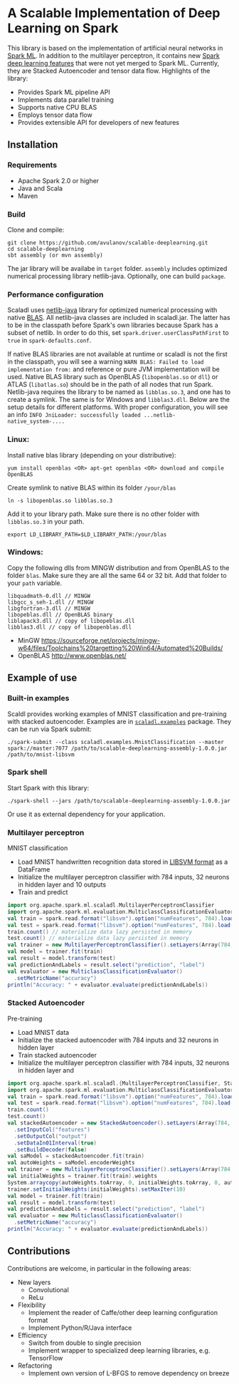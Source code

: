 # A Scalable Implementation of Deep Learning on Spark
This library is based on the implementation of artificial neural networks in [Spark ML](https://spark.apache.org/docs/latest/ml-classification-regression.html#multilayer-perceptron-classifier). In addition to the multilayer perceptron, it contains new [Spark deep learning features](https://issues.apache.org/jira/browse/SPARK-5575) that were not yet merged to Spark ML. Currently, they are Stacked Autoencoder and tensor data flow. Highlights of the library:
  - Provides Spark ML pipeline API
  - Implements data parallel training
  - Supports native CPU BLAS
  - Employs tensor data flow
  - Provides extensible API for developers of new features

## Installation
### Requirements
  - Apache Spark 2.0 or higher
  - Java and Scala
  - Maven

### Build 
Clone and compile:
```
git clone https://github.com/avulanov/scalable-deeplearning.git
cd scalable-deeplearning
sbt assembly (or mvn assembly)
```
The jar library will be availabe in `target` folder. `assembly` includes optimized numerical processing library netlib-java. Optionally, one can build `package`.

### Performance configuration
Scaladl uses [netlib-java](https://github.com/fommil/netlib-java) library for optimized numerical processing with native [BLAS](https://en.wikipedia.org/wiki/Basic_Linear_Algebra_Subprograms). All netlib-java classes are included in scaladl.jar. The latter has to be in the classpath before Spark's own libraries because Spark has a subset of netlib. In order to do this, set `spark.driver.userClassPathFirst` to `true` in `spark-defaults.conf`.

If native BLAS libraries are not available at runtime or scaladl is not the first in the classpath, you will see a warning `WARN BLAS: Failed to load implementation from:` and reference or pure JVM implementation will be used. Native BLAS library such as OpenBLAS (`libopenblas.so` or `dll`) or ATLAS (`libatlas.so`) should be in the path of all nodes that run Spark. Netlib-java requires the library to be named as `libblas.so.3`, and one has to create a symlink. The same is for Windows and `libblas3.dll`. Below are the setup details for different platforms. With proper configuration, you will see an info `INFO JniLoader: successfully loaded ...netlib-native_system-....`

### Linux:
Install native blas library (depending on your distributive):
```
yum install openblas <OR> apt-get openblas <OR> download and compile OpenBLAS
```
Create symlink to native BLAS within its folder `/your/blas`
```
ln -s libopenblas.so libblas.so.3
```
Add it to your library path. Make sure there is no other folder with `libblas.so.3` in your path.
```
export LD_LIBRARY_PATH=$LD_LIBRARY_PATH:/your/blas
```
### Windows:
Copy the following dlls from MINGW distribution and from OpenBLAS to the folder `blas`. Make sure they are all the same 64 or 32 bit. Add that folder to your `path` variable.
```
libquadmath-0.dll // MINGW
libgcc_s_seh-1.dll // MINGW
libgfortran-3.dll // MINGW
libopeblas.dll // OpenBLAS binary
liblapack3.dll // copy of libopeblas.dll
libblas3.dll // copy of libopenblas.dll
```
  - MinGW https://sourceforge.net/projects/mingw-w64/files/Toolchains%20targetting%20Win64/Automated%20Builds/
  - OpenBLAS http://www.openblas.net/

## Example of use
### Built-in examples
Scaldl provides working examples of MNIST classification and pre-training with stacked autoencoder. Examples are in [`scaladl.examples`](https://github.com/avulanov/scalable-deeplearning/tree/master/src/main/scala/scaladl/examples) package. They can be run via Spark submit:
```
./spark-submit --class scaladl.examples.MnistClassification --master spark://master:7077 /path/to/scalable-deeplearning-assembly-1.0.0.jar /path/to/mnist-libsvm
```
### Spark shell
Start Spark with this library:
```
./spark-shell --jars /path/to/scalable-deeplearning-assembly-1.0.0.jar
```
Or use it as external dependency for your application.

### Multilayer perceptron
MNIST classification
  - Load MNIST handwritten recognition data stored in [LIBSVM format](https://www.csie.ntu.edu.tw/~cjlin/libsvmtools/datasets/multiclass.html) as a DataFrame
  - Initialize the multilayer perceptron classifier with 784 inputs, 32 neurons in hidden layer and 10 outputs
  - Train and predict

```scala
import org.apache.spark.ml.scaladl.MultilayerPerceptronClassifier
import org.apache.spark.ml.evaluation.MulticlassClassificationEvaluator
val train = spark.read.format("libsvm").option("numFeatures", 784).load("mnist.scale").persist()
val test = spark.read.format("libsvm").option("numFeatures", 784).load("mnist.scale.t").persist()
train.count() // materialize data lazy persisted in memory
test.count() // materialize data lazy persisted in memory
val trainer = new MultilayerPerceptronClassifier().setLayers(Array(784, 32, 10)).setMaxIter(100)
val model = trainer.fit(train)
val result = model.transform(test)
val predictionAndLabels = result.select("prediction", "label")
val evaluator = new MulticlassClassificationEvaluator()
  .setMetricName("accuracy")
println("Accuracy: " + evaluator.evaluate(predictionAndLabels))
```
### Stacked Autoencoder
Pre-training
  - Load MNIST data
  - Initialize the stacked autoencoder with 784 inputs and 32 neurons in hidden layer
  - Train stacked autoencoder
  - Initialize the multilayer perceptron classifier with 784 inputs, 32 neurons in hidden layer and 
```scala
import org.apache.spark.ml.scaladl.{MultilayerPerceptronClassifier, StackedAutoencoder}
import org.apache.spark.ml.evaluation.MulticlassClassificationEvaluator
val train = spark.read.format("libsvm").option("numFeatures", 784).load("mnist.scale").persist()
val test = spark.read.format("libsvm").option("numFeatures", 784).load("mnist.scale.t").persist()
train.count()
test.count()
val stackedAutoencoder = new StackedAutoencoder().setLayers(Array(784, 32))
  .setInputCol("features")
  .setOutputCol("output")
  .setDataIn01Interval(true)
  .setBuildDecoder(false)
val saModel = stackedAutoencoder.fit(train)
val autoWeights = saModel.encoderWeights
val trainer = new MultilayerPerceptronClassifier().setLayers(Array(784, 32, 10)).setMaxIter(1)
val initialWeights = trainer.fit(train).weights
System.arraycopy(autoWeights.toArray, 0, initialWeights.toArray, 0, autoWeights.toArray.length)
trainer.setInitialWeights(initialWeights).setMaxIter(10)
val model = trainer.fit(train)
val result = model.transform(test)
val predictionAndLabels = result.select("prediction", "label")
val evaluator = new MulticlassClassificationEvaluator()
  .setMetricName("accuracy")
println("Accuracy: " + evaluator.evaluate(predictionAndLabels))
```
## Contributions
Contributions are welcome, in particular in the following areas:
  - New layers
    - Convolutional
    - ReLu
  - Flexibility
    - Implement the reader of Caffe/other deep learning configuration format
    - Implement Python/R/Java interface
  - Efficiency
    - Switch from double to single precision 
    - Implement wrapper to specialized deep learning libraries, e.g. TensorFlow
  - Refactoring
    - Implement own version of L-BFGS to remove dependency on breeze
